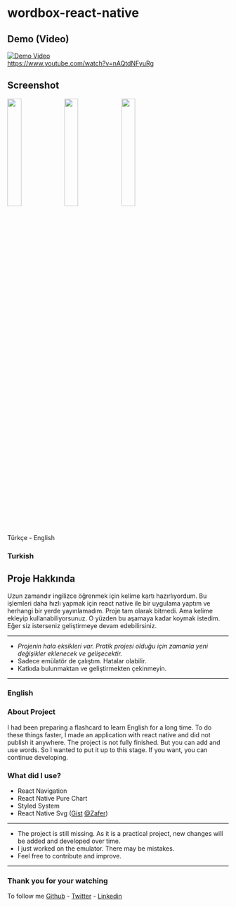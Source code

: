 # wordbox-react-native

## Demo (Video)
[![Demo Video](https://j.gifs.com/GvJLZ7.gif)](https://www.youtube.com/watch?v=nAQtdNFyuRg) <br>
https://www.youtube.com/watch?v=nAQtdNFyuRg

## Screenshot
<div style="display:flex, flex-direction:row, justify-content: space-between">
<img src="https://raw.githubusercontent.com/berat/wordBox-react-native/master/assets/screen1.png?token=ACQE2Z2HJ4RLPKB5U5PV3IC7BNA3M" width="25%"/>
<img src="https://raw.githubusercontent.com/berat/wordBox-react-native/master/assets/screen2.png?token=ACQE2Z5H5TOEYUAAJSGB4US7BNA5G" width="25%"/>
<img src="https://raw.githubusercontent.com/berat/wordBox-react-native/master/assets/screen3.png?token=ACQE2Z5NPCHSSNOS3ZQX6I27BNA6C" width="25%"/>
</div>

Türkçe - English

### Turkish 
## Proje Hakkında
Uzun zamandır ingilizce öğrenmek için kelime kartı hazırlıyordum. Bu işlemleri daha hızlı yapmak için react native ile bir uygulama yaptım ve herhangi bir yerde yayınlamadım. Proje tam olarak bitmedi. Ama kelime ekleyip kullanabiliyorsunuz. O yüzden bu aşamaya kadar koymak istedim. Eğer siz isterseniz geliştirmeye devam edebilirsiniz.


<hr>

 - *Projenin hala eksikleri var. Pratik projesi olduğu için zamanla yeni değişikler eklenecek ve gelişecektir.*
 - Sadece emülatör de çalıştım. Hatalar olabilir.
 - Katkıda bulunmaktan ve geliştirmekten çekinmeyin. 

<hr>


### English
### About Project

I had been preparing a flashcard to learn English for a long time. To do these things faster, I made an application with react native and did not publish it anywhere. The project is not fully finished. But you can add and use words. So I wanted to put it up to this stage. If you want, you can continue developing.
### What did I use?
-   React Navigation
-   React Native Pure Chart
-   Styled System
-   React Native Svg ([Gist](https://gist.github.com/ozcanzaferayan/31e95737dac14f1b8c3acb55be598b41)  [@Zafer](https://twitter.com/ZaferAyan))

<hr>

 - The project is still missing. As it is a practical project, new
   changes will be added and developed over time.
 - I just worked on the emulator. There may be mistakes.
 - Feel free to contribute and improve.

<hr>

### Thank you for your watching
To follow me [Github](https://github.com/berat) - [Twitter](https://twitter.com/beratbozkurt0) - [Linkedin](https://www.linkedin.com/in/beratbozkurt/)

